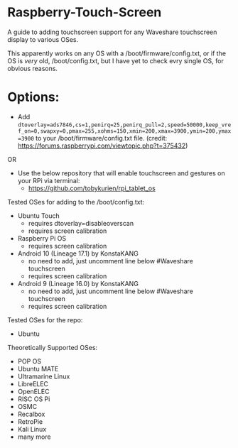 # Raspberry-Touch-Screen
A guide to adding touchscreen support for any Waveshare touchscreen display to various OSes.

This apparently works on any OS with a /boot/firmware/config.txt, or if the OS is _very_ old, /boot/config.txt, but I have yet to check evry single OS, for obvious reasons.

# Options:

* Add ```dtoverlay=ads7846,cs=1,penirq=25,penirq_pull=2,speed=50000,keep_vref_on=0,swapxy=0,pmax=255,xohms=150,xmin=200,xmax=3900,ymin=200,ymax=3900``` to your /boot/firmware/config.txt file.
(credit: https://forums.raspberrypi.com/viewtopic.php?t=375432)

OR

* Use the below repository that will enable touchscreen and gestures on your RPi via terminal:
  - https://github.com/tobykurien/rpi_tablet_os
 

Tested OSes for adding to the /boot/config.txt:

* Ubuntu Touch
  - requires dtoverlay=disableoverscan
  - requires screen calibration
* Raspberry Pi OS
  - requires screen calibration
* Android 10 (Lineage 17.1) by KonstaKANG
  - no need to add, just uncomment line below #Waveshare touchscreen
  - requires screen calibration
* Android 9 (Lineage 16.0) by KonstaKANG
  - no need to add, just uncomment line below #Waveshare touchscreen
  - requires screen calibration


Tested OSes for the repo:
* Ubuntu


Theoretically Supported OSes:
* POP OS
* Ubuntu MATE
* Ultramarine Linux
* LibreELEC
* OpenELEC
* RISC OS Pi
* OSMC
* Recalbox
* RetroPie
* Kali Linux
* many more
